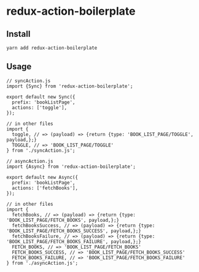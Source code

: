 # redux-action-boilerplate

## Install
    yarn add redux-action-boilerplate

## Usage

    // syncAction.js
    import {Sync} from 'redux-action-boilerplate';
    
    export default new Sync({
      prefix: 'bookListPage',
      actions: ['toggle'],
    });
    
    // in other files
    import {
      toggle, // => (payload) => {return {type: 'BOOK_LIST_PAGE/TOGGLE', payload,};}
      TOGGLE, // => 'BOOK_LIST_PAGE/TOGGLE'
    } from './syncAction.js';

    // asyncAction.js
    import {Async} from 'redux-action-boilerplate';
    
    export default new Async({
      prefix: 'bookListPage',
      actions: ['fetchBooks'],
    });
    
    // in other files
    import {
      fetchBooks, // => (payload) => {return {type: 'BOOK_LIST_PAGE/FETCH_BOOKS', payload,};}
      fetchBooksSuccess, // => (payload) => {return {type: 'BOOK_LIST_PAGE/FETCH_BOOKS_SUCCESS', payload,};}
      fetchBooksFailure, // => (payload) => {return {type: 'BOOK_LIST_PAGE/FETCH_BOOKS_FAILURE', payload,};}
      FETCH_BOOKS, // => 'BOOK_LIST_PAGE/FETCH_BOOKS'
      FETCH_BOOKS_SUCCESS, // => 'BOOK_LIST_PAGE/FETCH_BOOKS_SUCCESS'
      FETCH_BOOKS_FAILURE, // => 'BOOK_LIST_PAGE/FETCH_BOOKS_FAILURE'
    } from './asyncAction.js';
